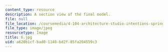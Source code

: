 ```yaml
---
content_type: resource
description: A section view of the final model.
file: null
file_location: /coursemedia/4-104-architecture-studio-intentions-spring-2005/a620b1cfbad01148bd2f85fa204559c3_6.jpg
file_type: image/jpeg
resourcetype: Image
title: 6.jpg
uid: a620b1cf-bad0-1148-bd2f-85fa204559c3
---
```

